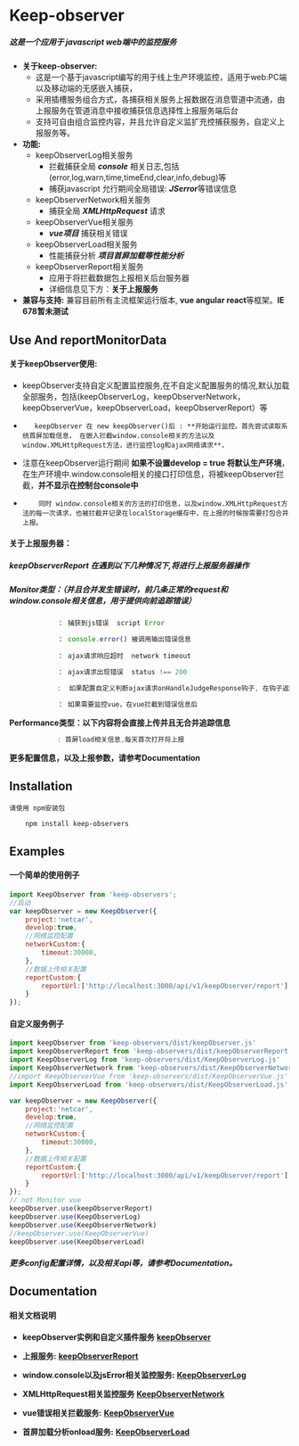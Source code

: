 # Keep-observer

##### **这是一个应用于 javascript web端中的监控服务** 

- **关于keep-observer:**    
  - 这是一个基于javascript编写的用于线上生产环境监控，适用于web:PC端以及移动端的无感嵌入捕获，
  - 采用插槽服务组合方式，各捕获相关服务上报数据在消息管道中流通，由上报服务在管道消息中接收捕获信息选择性上报服务端后台
  - 支持可自由组合监控内容，并且允许自定义监扩充控捕获服务，自定义上报服务等。
- **功能:**  
  - keepObserverLog相关服务
    - 拦截捕获全局 ***console*** 相关日志,包括(error,log,warn,time,timeEnd,clear,info,debug)等
    - 捕获javascript 允行期间全局错误: ***JSerror***等错误信息
  - keepObserverNetwork相关服务
    - 捕获全局 ***XMLHttpRequest*** 请求
  - keepObserverVue相关服务
    - ***vue项目*** 捕获相关错误 
  - keepObserverLoad相关服务
    - 性能捕获分析 ***项目首屏加载等性能分析***
  - keepObserverReport相关服务
    - 应用于将拦截数据包上报相关后台服务器
    - 详细信息见下方：**关于上报服务**
- **兼容与支持:**   兼容目前所有主流框架运行版本, **vue angular  react**等框架。**IE 678暂未测试**



## Use And reportMonitorData

#### 	关于keepObserver使用:

- 	keepObserver支持自定义配置监控服务,在不自定义配置服务的情况,默认加载全部服务，包括(keepObserverLog，keepObserverNetwork， keepObserverVue，keepObserverLoad，keepObserverReport）等
-        keepObserver 在 new keepObserver()后 : **开始运行监控。首先尝试读取系统首屏加载信息， 在嵌入拦截window.console相关的方法以及window.XMLHttpRequest方法，进行监控log和ajax网络请求**，
- 	注意在keepObserver运行期间 **如果不设置develop = true 将默认生产环境**，在生产环境中.window.console相关的接口打印信息，将被keepObserver拦截，**并不显示在控制台console中**
-         同时 window.console相关的方法的打印信息，以及window.XMLHttpRequest方法的每一次请求，也被拦截并记录在localStorage缓存中，在上报的时候按需要打包合并上报。	



#### 	关于上报服务器：

##### 		keepObserverReport 在遇到以下几种情况下,将进行上报服务器操作

##### 		Monitor类型：（并且合并发生错误时，前几条正常的request和window.console相关信息，用于提供向前追踪错误）

```javascript
			： 捕获到js错误  script Error
            
        	： console.error() 被调用输出错误信息	
            
			： ajax请求响应超时  network timeout

			： ajax请求出现错误  status !== 200

			:  如果配置自定义判断ajax请求onHandleJudgeResponse钩子, 在钩子返回不等于false时，判断为ajax请求不正确

			： 如果需要监控vue，在vue拦截到错误信息后
```

**Performance类型：以下内容将会直接上传并且无合并追踪信息**

```javascript
			: 首屏load相关信息,每天首次打开将上报
```

**更多配置信息，以及上报参数，请参考Documentation**



## Installation

	请使用 npm安装包

```
	npm install keep-observers
```



## Examples

#### 	一个简单的使用例子

```javascript
import KeepObserver from 'keep-observers';
//启动
var keepObserver = new KeepObserver({
	project:'netcar',
	develop:true,
	//网络监控配置
	networkCustom:{
		timeout:30000,
	},
	//数据上传相关配置
	reportCustom:{
		reportUrl:['http://localhost:3000/api/v1/keepObserver/report'],
	}
});
```

#### 自定义服务例子

```javascript
import keepObserver from 'keep-observers/dist/keepObserver.js'
import keepObserverReport from 'keep-observers/dist/keepObserverReport.js'
import KeepObserverLog from 'keep-observers/dist/KeepObserverLog.js'
import KeepObserverNetwork from 'keep-observers/dist/KeepObserverNetwork.js'
//import KeepObserverVue from 'keep-observers/dist/KeepObserverVue.js'
import KeepObserverLoad from 'keep-observers/dist/KeepObserverLoad.js'

var keepObserver = new KeepObserver({
	project:'netcar',
	develop:true,
	//网络监控配置
	networkCustom:{
		timeout:30000,
	},
	//数据上传相关配置
	reportCustom:{
		reportUrl:['http://localhost:3000/api/v1/keepObserver/report'],
	}
});
// not Monitor vue
keepObserver.use(keepObserverReport)
keepObserver.use(KeepObserverLog)
keepObserver.use(KeepObserverNetwork)
//keepObserver.use(KeepObserverVue)
keepObserver.use(KeepObserverLoad)
```

##### 	更多config配置详情，以及相关api等，请参考Documentation。



## Documentation

#### 	相关文档说明

- **keepObserver实例和自定义插件服务**   **[keepObserver](https://github.com/keep-observer/keepObserver/blob/master/document-cn/keepObserver.md)**

- **上报服务:**   **[keepObserverReport](https://github.com/keep-observer/keepObserver/blob/master/document-cn/report.md)**
- **window.console以及jsError相关监控服务:**   **[KeepObserverLog](https://github.com/keep-observer/keepObserver/blob/master/document-cn/log.md)**

- **XMLHttpRequest相关监控服务**   **[KeepObserverNetwork](https://github.com/keep-observer/keepObserver/blob/master/document-cn/network.md)**
- **vue错误相关拦截服务:**   **[KeepObserverVue](https://github.com/keep-observer/keepObserver/blob/master/document-cn/vue.md)**

- **首屏加载分析onload服务:**   **[KeepObserverLoad](https://github.com/keep-observer/keepObserver/blob/master/document-cn/load.md)**